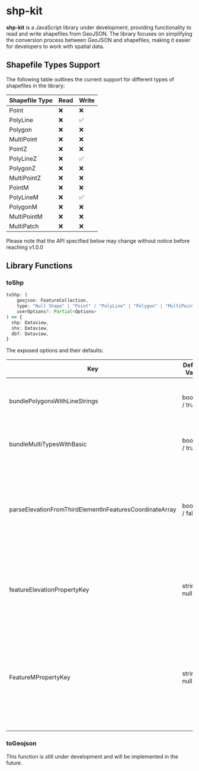# shp-kit

**shp-kit** is a JavaScript library under development, providing functionality to read and write shapefiles from GeoJSON. The library focuses on simplifying the conversion process between GeoJSON and shapefiles, making it easier for developers to work with spatial data.

## Shapefile Types Support

The following table outlines the current support for different types of shapefiles in the library:

| Shapefile Type | Read | Write |
| -------------- | ---- | ----- |
| Point          | ❌   | ❌    |
| PolyLine       | ❌   | ✅    |
| Polygon        | ❌   | ❌    |
| MultiPoint     | ❌   | ❌    |
| PointZ         | ❌   | ❌    |
| PolyLineZ      | ❌   | ✅    |
| PolygonZ       | ❌   | ❌    |
| MultiPointZ    | ❌   | ❌    |
| PointM         | ❌   | ❌    |
| PolyLineM      | ❌   | ✅    |
| PolygonM       | ❌   | ❌    |
| MultiPointM    | ❌   | ❌    |
| MultiPatch     | ❌   | ❌    |

Please note that the API specified below may change without notice before reaching v1.0.0

## Library Functions

### toShp

```typescript
toShp: (
	geojson: FeatureCollection,
	type: "Null Shape" | "Point" | "PolyLine" | "Polygon" | "MultiPoint" | "PointZ" | "PolyLineZ" | "PolygonZ" | "MultiPointZ" | "PointM" | "PolyLineM" | "PolygonM" | "MultiPointM" | "MultiPatch",
    userOptions?: Partial<Options>
) => {
  shp: Dataview,
  shx: Dataview,
  dbf: Dataview,
}
```

The exposed options and their defaults:

| Key                                                     | Default Value   | Description                                                                                                                                                                                                                         |
| ------------------------------------------------------- | --------------- | ----------------------------------------------------------------------------------------------------------------------------------------------------------------------------------------------------------------------------------- |
| bundlePolygonsWithLineStrings                           | boolean / true  | If true, Polygons will be interpreted as LineStrings and exported with PolyLine like Shapefile type                                                                                                                                 |
| bundleMultiTypesWithBasic                               | boolean / true  | If true, MultiPolyline and MultiPolygons will be parsed as their basic counterpart                                                                                                                                                  |
| parseElevationFromThirdElementInFeaturesCoordinateArray | boolean / false | GeoJSON supports coordinates of type [x:number, y:number, z:number], If true, the third element of coordinates array will be used as point elevation in written shapefile                                                           |
| featureElevationPropertyKey                             | string / null   | If previous option set to false, you can also specify a key from feature.properties: `{[key]: value}` to be considered the elevation of given feature                                                                               |
| FeatureMPropertyKey                                     | string / null   | Shapefiles support an additional numeric value called `M`, as denoted by shapefile types ending with `M`, if a key from feature.properties: `{[key]: value}` is given, this will be used as the `M` value in the written shapefile. |

### toGeojson

This function is still under development and will be implemented in the future.

